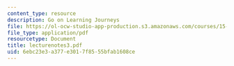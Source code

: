```yaml
---
content_type: resource
description: Go on Learning Journeys
file: https://ol-ocw-studio-app-production.s3.amazonaws.com/courses/15-974-leadership-lab-spring-2003/6ebc23e3a377e3017f8555bfab1608ce_lecturenotes3.pdf
file_type: application/pdf
resourcetype: Document
title: lecturenotes3.pdf
uid: 6ebc23e3-a377-e301-7f85-55bfab1608ce
---
```

